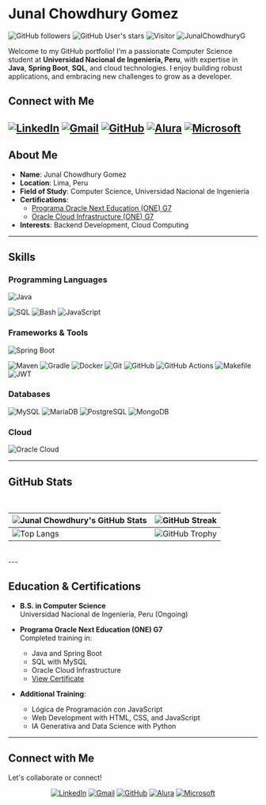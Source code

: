 # Junal Chowdhury Gomez

![GitHub followers](https://img.shields.io/github/followers/JunalChowdhuryG?style=social) ![GitHub User's stars](https://img.shields.io/github/stars/JunalChowdhuryG?style=social) ![Visitor](https://visitor-badge.laobi.icu/badge?page_id=JunalChowdhuryG.repoName) <img src="https://komarev.com/ghpvc/?username=JunalChowdhuryG" alt="JunalChowdhuryG" />

Welcome to my GitHub portfolio! I'm a passionate Computer Science student at **Universidad Nacional de Ingeniería, Peru**, with expertise in **Java**, **Spring Boot**, **SQL**,  and cloud technologies. I enjoy building robust applications, and embracing new challenges to grow as a developer.
## Connect with Me
<a href="https://www.linkedin.com/in/junal-chowdhury-g/"><img src="https://img.shields.io/badge/LinkedIn-0A66C2?style=flat&logo=linkedin&logoColor=white" alt="LinkedIn" /></a>
  <a href="mailto:chowdhurygomezjunaljohir@gmail.com"><img src="https://img.shields.io/badge/Gmail-EA4335?style=flat&logo=gmail&logoColor=white" alt="Gmail" /></a>
  <a href="https://github.com/JunalChowdhuryG"><img src="https://img.shields.io/badge/GitHub-181717?style=flat&logo=github&logoColor=white" alt="GitHub" /></a>
  <a href="https://app.aluracursos.com/user/chowdhurygomezjunaljohir"><img src="https://custom-icon-badges.demolab.com/badge/Alura-001332?logo=alura-white&logoColor=fff" alt="Alura" /></a>
  <a href="https://learn.microsoft.com/es-es/users/junalchowdhuryg/"><img src="https://img.shields.io/badge/Microsoft-1e2c4d?style=flat&logo=microsoft&logoColor=white" alt="Microsoft" /></a>
---

## About Me

- **Name**: Junal Chowdhury Gomez
- **Location**: Lima, Peru
- **Field of Study**: Computer Science, Universidad Nacional de Ingeniería
- **Certifications**: 
  - [Programa Oracle Next Education (ONE) G7](https://app.aluracursos.com/program/certificate/9824475c-66b1-40d3-bddd-3ca67990e750)
  - [Oracle Cloud Infrastructure  (ONE) G7](https://app.aluracursos.com/degree/certificate/ef79764c-2fa4-4a02-8641-3f897bf66a15)
- **Interests**: Backend Development, Cloud Computing


---

## **Skills**

### **Programming Languages**
![Java](https://img.shields.io/badge/Java-%23ED8B00.svg?logo=openjdk&logoColor=white)
<!-- ![Python](https://img.shields.io/badge/Python-3776AB?style=flat&logo=python&logoColor=white) -->
![SQL](https://img.shields.io/badge/SQL-4479A1?style=flat&logo=postgresql&logoColor=white)
![Bash](https://img.shields.io/badge/Bash-4EAA25?style=flat&logo=gnu-bash&logoColor=white)
![JavaScript](https://img.shields.io/badge/JavaScript-F7DF1E?style=flat&logo=javascript&logoColor=black)

### **Frameworks & Tools**
![Spring Boot](https://img.shields.io/badge/Spring%20Boot-6DB33F?style=flat&logo=spring-boot&logoColor=white)
<!--![Jupyter](https://img.shields.io/badge/Jupyter-F37626?style=flat&logo=jupyter&logoColor=white) -->
![Maven](https://img.shields.io/badge/Maven-C71A36?style=flat&logo=apache-maven&logoColor=white)
![Gradle](https://img.shields.io/badge/Gradle-02303A?style=flat&logo=gradle&logoColor=white)
![Docker](https://img.shields.io/badge/Docker-2496ED?style=flat&logo=docker&logoColor=white)
![Git](https://img.shields.io/badge/Git-F05032?style=flat&logo=git&logoColor=white)
![GitHub](https://img.shields.io/badge/GitHub-181717?style=flat&logo=github&logoColor=white)
![GitHub Actions](https://img.shields.io/badge/GitHub%20Actions-2088FF?style=flat&logo=github-actions&logoColor=white)
![Makefile](https://img.shields.io/badge/Makefile-064F8C?style=flat&logo=gnu&logoColor=white)
![JWT](https://img.shields.io/badge/JWT-000000?style=flat&logo=json-web-tokens&logoColor=white)

### **Databases**
![MySQL](https://img.shields.io/badge/MySQL-4479A1?style=flat&logo=mysql&logoColor=white)
![MariaDB](https://img.shields.io/badge/MariaDB-003545?style=flat&logo=mariadb&logoColor=white)
![PostgreSQL](https://img.shields.io/badge/PostgreSQL-4169E1?style=flat&logo=postgresql&logoColor=white)
![MongoDB](https://img.shields.io/badge/MongoDB-47A248?style=flat&logo=mongodb&logoColor=white)

### **Cloud**
![Oracle Cloud](https://img.shields.io/badge/Oracle%20Cloud-F80000?style=flat&logo=oracle&logoColor=white)

---

## **GitHub Stats**

<br>

| ![Junal Chowdhury's GitHub Stats](https://github-readme-stats.vercel.app/api?username=JunalChowdhuryG&show_icons=true&theme=tokyonight) | ![GitHub Streak](https://github-readme-streak-stats.herokuapp.com/?user=JunalChowdhuryG&theme=tokyonight) |
| --- | --- |
| ![Top Langs](https://github-readme-stats-eight-theta.vercel.app/api/top-langs/?username=JunalChowdhuryG&layout=compact&langs_count=8&theme=tokyonight) | ![GitHub Trophy](https://github-profile-trophy.vercel.app/?username=JunalChowdhuryG&theme=tokyonight&row=2&column=4) |

<br>
---

## **Education & Certifications**

- **B.S. in Computer Science**  
  Universidad Nacional de Ingeniería, Peru (Ongoing)

- **Programa Oracle Next Education (ONE) G7**  
  Completed training in:
  - Java and Spring Boot
  - SQL with MySQL
  - Oracle Cloud Infrastructure
  - [View Certificate](https://app.aluracursos.com/program/certificate/9824475c-66b1-40d3-bddd-3ca67990e750)

- **Additional Training**:
  - Lógica de Programación con JavaScript
  - Web Development with HTML, CSS, and JavaScript
  - IA Generativa and Data Science with Python
---

## Connect with Me
Let's collaborate or connect!  
<div align="center">
  <a href="https://www.linkedin.com/in/junal-chowdhury-g/"><img src="https://img.shields.io/badge/LinkedIn-0A66C2?style=flat&logo=linkedin&logoColor=white" alt="LinkedIn" /></a>
  <a href="mailto:chowdhurygomezjunaljohir@gmail.com"><img src="https://img.shields.io/badge/Gmail-EA4335?style=flat&logo=gmail&logoColor=white" alt="Gmail" /></a>
  <a href="https://github.com/JunalChowdhuryG"><img src="https://img.shields.io/badge/GitHub-181717?style=flat&logo=github&logoColor=white" alt="GitHub" /></a>
  <a href="https://app.aluracursos.com/user/chowdhurygomezjunaljohir"><img src="https://custom-icon-badges.demolab.com/badge/Alura-001332?logo=alura-white&logoColor=fff" alt="Alura" /></a>
  <a href="https://learn.microsoft.com/es-es/users/junalchowdhuryg/"><img src="https://img.shields.io/badge/Microsoft-1e2c4d?style=flat&logo=microsoft&logoColor=white" alt="Microsoft" /></a>
</div>
